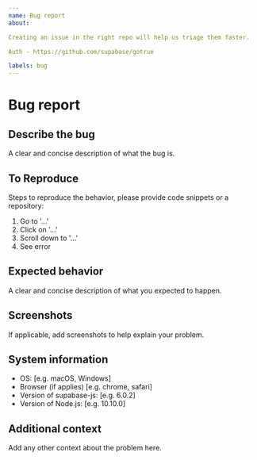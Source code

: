 ```yaml
---
name: Bug report
about: 

Creating an issue in the right repo will help us triage them faster.

Auth - https://github.com/supabase/gotrue

labels: bug
---
```


# Bug report

## Describe the bug

A clear and concise description of what the bug is.

## To Reproduce

Steps to reproduce the behavior, please provide code snippets or a repository:

1. Go to '…'
2. Click on '…'
3. Scroll down to '…'
4. See error

## Expected behavior

A clear and concise description of what you expected to happen.

## Screenshots

If applicable, add screenshots to help explain your problem.

## System information

- OS: [e.g. macOS, Windows]
- Browser (if applies) [e.g. chrome, safari]
- Version of supabase-js: [e.g. 6.0.2]
- Version of Node.js: [e.g. 10.10.0]

## Additional context

Add any other context about the problem here.
